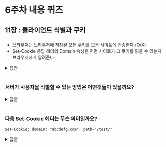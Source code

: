 # 6주차 내용 퀴즈

## 11장 : 클라이언트 식별과 쿠키

###
- 브라우저는 브라우저에 저장된 모든 쿠키를 모든 사이트에 전송한다 (O/X)
- Set-Cookie 응답 헤더의 Domain 속성은 어떤 사이트가 그 쿠키를 읽을 수 있는지 브라우저에게 알려준다
<details>
<summary>답안</summary>
<div markdown="1">

전부 O

</div>
</details>

<br>



### 서버가 사용자을 식별할 수 있는 방법은 어떤것들이 있을까요?

<details>
<summary>답안</summary>
<div markdown="1">

1. 사용자 정보를 전달하는 HTTP 요청헤더
    - From
    - User-Agent
    - Referer
    - Authorization
    - Client-ip
    - X-Forwarded-For
    - Cookie
2. 클라이언트의 IP 추적 후 IP 주소로 식별

3. 사용자 로그인 (사용자의 토큰을 Authorization 헤더에 담아 전송)
4. URL에 식별자를 포함하는 기술 Fat URL
5. 쿠키

</div>
</details>

<br>



### 다음 Set-Cookie 헤더는 무슨 의미일까요?

```
Set-Cookie: domain: "abcdefg.com"; path="/test/"
```

<details>
<summary>답안</summary>
<div markdown="1">

### 쿠키 Path 속성, Domain 속성

특정 Path, Domain에 접근해야 쿠키를 받는다

http://abcdefg.com/test/에 접근하면 쿠키를 받게 된다.

</div>
</details>

<br>


